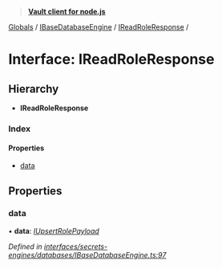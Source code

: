 > **[Vault client for node.js](../README.md)**

[Globals](../globals.md) / [IBaseDatabaseEngine](../modules/ibasedatabaseengine.md) / [IReadRoleResponse](ibasedatabaseengine.ireadroleresponse.md) /

# Interface: IReadRoleResponse

## Hierarchy

* **IReadRoleResponse**

### Index

#### Properties

* [data](ibasedatabaseengine.ireadroleresponse.md#data)

## Properties

###  data

• **data**: *[IUpsertRolePayload](ibasedatabaseengine.iupsertrolepayload.md)*

*Defined in [interfaces/secrets-engines/databases/IBaseDatabaseEngine.ts:97](https://github.com/theogravity/vault-tacular/blob/2b2acb5/src/interfaces/secrets-engines/databases/IBaseDatabaseEngine.ts#L97)*